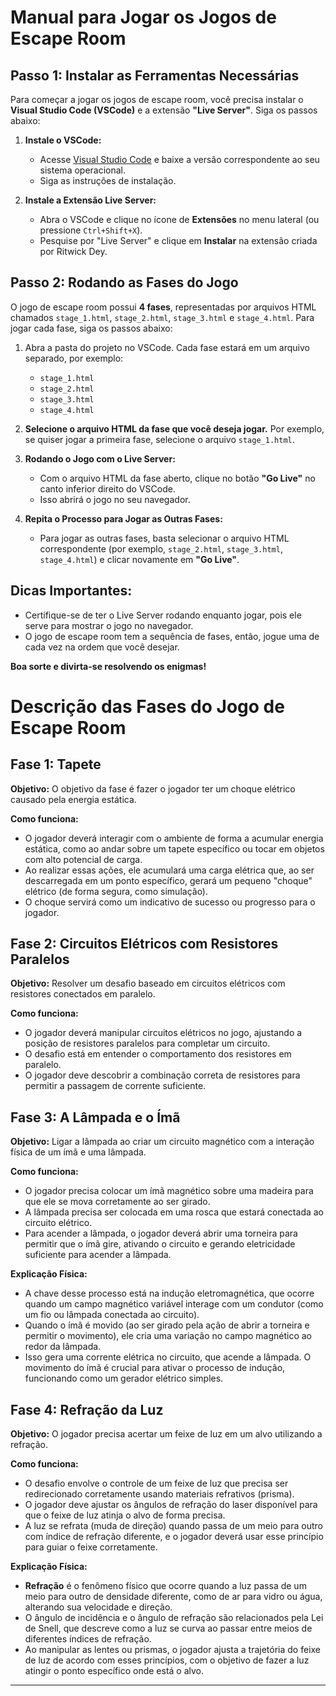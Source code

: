 # Manual para Jogar os Jogos de Escape Room

## Passo 1: Instalar as Ferramentas Necessárias

Para começar a jogar os jogos de escape room, você precisa instalar o **Visual Studio Code (VSCode)** e a extensão **"Live Server"**. Siga os passos abaixo:

1. **Instale o VSCode:**
   - Acesse [Visual Studio Code](https://code.visualstudio.com/Download) e baixe a versão correspondente ao seu sistema operacional.
   - Siga as instruções de instalação.

2. **Instale a Extensão Live Server:**
   - Abra o VSCode e clique no ícone de **Extensões** no menu lateral (ou pressione `Ctrl+Shift+X`).
   - Pesquise por "Live Server" e clique em **Instalar** na extensão criada por Ritwick Dey.

## Passo 2: Rodando as Fases do Jogo

O jogo de escape room possui **4 fases**, representadas por arquivos HTML chamados `stage_1.html`, `stage_2.html`, `stage_3.html` e `stage_4.html`. Para jogar cada fase, siga os passos abaixo:

1. Abra a pasta do projeto no VSCode. Cada fase estará em um arquivo separado, por exemplo:
   - `stage_1.html`
   - `stage_2.html`
   - `stage_3.html`
   - `stage_4.html`

2. **Selecione o arquivo HTML da fase que você deseja jogar.**
   Por exemplo, se quiser jogar a primeira fase, selecione o arquivo `stage_1.html`.

3. **Rodando o Jogo com o Live Server:**
   - Com o arquivo HTML da fase aberto, clique no botão **"Go Live"** no canto inferior direito do VSCode.
   - Isso abrirá o jogo no seu navegador.

4. **Repita o Processo para Jogar as Outras Fases:**
   - Para jogar as outras fases, basta selecionar o arquivo HTML correspondente (por exemplo, `stage_2.html`, `stage_3.html`, `stage_4.html`) e clicar novamente em **"Go Live"**.

## Dicas Importantes:
- Certifique-se de ter o Live Server rodando enquanto jogar, pois ele serve para mostrar o jogo no navegador.
- O jogo de escape room tem a sequência de fases, então, jogue uma de cada vez na ordem que você desejar.

**Boa sorte e divirta-se resolvendo os enigmas!**

# Descrição das Fases do Jogo de Escape Room

## Fase 1: Tapete
**Objetivo:** O objetivo da fase é fazer o jogador ter um choque elétrico causado pela energia estática. 

**Como funciona:**
- O jogador deverá interagir com o ambiente de forma a acumular energia estática, como ao andar sobre um tapete específico ou tocar em objetos com alto potencial de carga.
- Ao realizar essas ações, ele acumulará uma carga elétrica que, ao ser descarregada em um ponto específico, gerará um pequeno "choque" elétrico (de forma segura, como simulação).
- O choque servirá como um indicativo de sucesso ou progresso para o jogador.

## Fase 2: Circuitos Elétricos com Resistores Paralelos
**Objetivo:** Resolver um desafio baseado em circuitos elétricos com resistores conectados em paralelo.

**Como funciona:**
- O jogador deverá manipular circuitos elétricos no jogo, ajustando a posição de resistores paralelos para completar um circuito.
- O desafio está em entender o comportamento dos resistores em paralelo.
- O jogador deve descobrir a combinação correta de resistores para permitir a passagem de corrente suficiente.

## Fase 3: A Lâmpada e o Ímã
**Objetivo:** Ligar a lâmpada ao criar um circuito magnético com a interação física de um ímã e uma lâmpada. 

**Como funciona:**
- O jogador precisa colocar um ímã magnético sobre uma madeira para que ele se mova corretamente ao ser girado.
- A lâmpada precisa ser colocada em uma rosca que estará conectada ao circuito elétrico. 
- Para acender a lâmpada, o jogador deverá abrir uma torneira para permitir que o ímã gire, ativando o circuito e gerando eletricidade suficiente para acender a lâmpada.

**Explicação Física:**
- A chave desse processo está na indução eletromagnética, que ocorre quando um campo magnético variável interage com um condutor (como um fio ou lâmpada conectada ao circuito).
- Quando o ímã é movido (ao ser girado pela ação de abrir a torneira e permitir o movimento), ele cria uma variação no campo magnético ao redor da lâmpada. 
- Isso gera uma corrente elétrica no circuito, que acende a lâmpada. O movimento do ímã é crucial para ativar o processo de indução, funcionando como um gerador elétrico simples.

## Fase 4: Refração da Luz
**Objetivo:** O jogador precisa acertar um feixe de luz em um alvo utilizando a refração.

**Como funciona:**
- O desafio envolve o controle de um feixe de luz que precisa ser redirecionado corretamente usando materiais refrativos (prisma).
- O jogador deve ajustar os ângulos de refração do laser disponível para que o feixe de luz atinja o alvo de forma precisa.
- A luz se refrata (muda de direção) quando passa de um meio para outro com índice de refração diferente, e o jogador deverá usar esse princípio para guiar o feixe corretamente.

**Explicação Física:**
- **Refração** é o fenômeno físico que ocorre quando a luz passa de um meio para outro de densidade diferente, como de ar para vidro ou água, alterando sua velocidade e direção.
- O ângulo de incidência e o ângulo de refração são relacionados pela Lei de Snell, que descreve como a luz se curva ao passar entre meios de diferentes índices de refração.
- Ao manipular as lentes ou prismas, o jogador ajusta a trajetória do feixe de luz de acordo com esses princípios, com o objetivo de fazer a luz atingir o ponto específico onde está o alvo.

---

